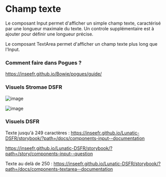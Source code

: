 # Champ texte

Le composant Input permet d'afficher un simple champ texte, caractérisé par une longueur maximale du texte.
Un controle supplémentaire est à ajouter pour définir une longueur précise.

Le composant TextArea permet d'afficher un champ texte plus long que l'Input.

### Comment faire dans Pogues ?

https://inseefr.github.io/Bowie/pogues/guide/

### Visuels Stromae DSFR

![image](https://github.com/InseeFr/Stromae/assets/71011059/ce116620-812c-446b-a964-5ffe6e18e41d)


![image](https://github.com/InseeFr/Stromae/assets/71011059/c904318e-dd4b-4af3-9f5b-f8b353f3f2b2)


### Visuels DSFR
Texte jusqu'à 249 caractères :
https://inseefr.github.io/Lunatic-DSFR/storybook/?path=/docs/components-input--documentation

https://inseefr.github.io/Lunatic-DSFR/storybook/?path=/story/components-input--question

Texte au delà de 250 : 
https://inseefr.github.io/Lunatic-DSFR/storybook/?path=/docs/components-textarea--documentation

